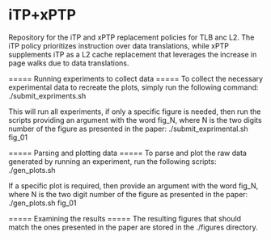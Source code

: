 # iTP+xPTP
Repository for the iTP and xPTP replacement policies for TLB anc L2.   The iTP policy prioritizes instruction over data translations, while xPTP supplements iTP as a L2 cache replacement that leverages the increase in page walks due to data translations.


===== Running experiments to collect data =====
To collect the necessary experimental data to recreate the plots, simply run the following command:
  ./submit_expriments.sh 

This will run all experiments, if only a specific figure is needed, then run the scripts providing an argument with the word fig_N, where N is the two digits number of the figure as presented in the paper:
  ./submit_exprimental.sh fig_01

===== Parsing and plotting data =====
To parse and plot the raw data generated by running an experiment, run the following scripts:
  ./gen_plots.sh 

If a specific plot is required, then provide an argument with the word fig_N, where N is the two digit number of the figure as presented in the paper:
  ./gen_plots.sh fig_01

===== Examining the results =====
The resulting figures that should match the ones presented in the paper are stored in the ./figures directory.
